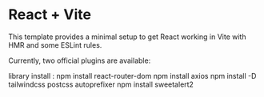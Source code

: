 # React + Vite

This template provides a minimal setup to get React working in Vite with HMR and some ESLint rules.

Currently, two official plugins are available:

library install : 
npm install react-router-dom
npm install axios
npm install -D tailwindcss postcss autoprefixer
npm install sweetalert2
